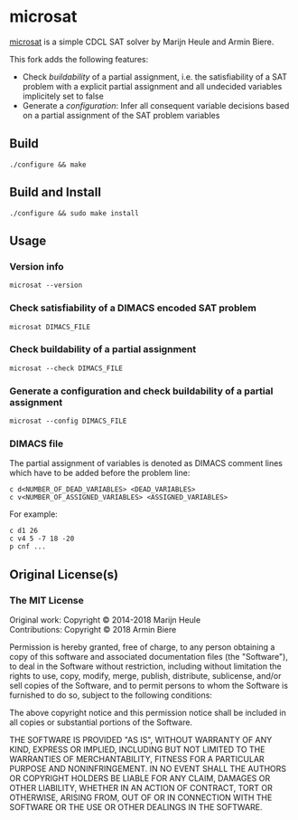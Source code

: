# microsat
[microsat](https://github.com/marijnheule/microsat) is a simple CDCL SAT solver by Marijn Heule and Armin Biere.

This fork adds the following features:
* Check *buildability* of a partial assignment, i.e. the satisfiability of a SAT problem with a explicit partial assignment and all undecided variables implicitely set to false
* Generate a *configuration*: Infer all consequent variable decisions based on a partial assignment of the SAT problem variables

## Build
	./configure && make

## Build and Install
	./configure && sudo make install

## Usage
### Version info
	microsat --version

### Check satisfiability of a DIMACS encoded SAT problem
	microsat DIMACS_FILE

### Check buildability of a partial assignment
	microsat --check DIMACS_FILE

### Generate a configuration and check buildability of a partial assignment
	microsat --config DIMACS_FILE

### DIMACS file
The partial assignment of variables is denoted as DIMACS comment lines which have to be added before the problem line:

	c d<NUMBER_OF_DEAD_VARIABLES> <DEAD_VARIABLES>
	c v<NUMBER_OF_ASSIGNED_VARIABLES> <ASSIGNED_VARIABLES>

For example:

	c d1 26
	c v4 5 -7 18 -20
	p cnf ...

## Original License(s)
### The MIT License

Original work: Copyright © 2014-2018 Marijn Heule  
Contributions: Copyright © 2018 Armin Biere

Permission is hereby granted, free of charge, to any person obtaining a copy
of this software and associated documentation files (the "Software"), to deal
in the Software without restriction, including without limitation the rights
to use, copy, modify, merge, publish, distribute, sublicense, and/or sell
copies of the Software, and to permit persons to whom the Software is
furnished to do so, subject to the following conditions:

The above copyright notice and this permission notice shall be included in all
copies or substantial portions of the Software.

THE SOFTWARE IS PROVIDED "AS IS", WITHOUT WARRANTY OF ANY KIND, EXPRESS OR
IMPLIED, INCLUDING BUT NOT LIMITED TO THE WARRANTIES OF MERCHANTABILITY,
FITNESS FOR A PARTICULAR PURPOSE AND NONINFRINGEMENT. IN NO EVENT SHALL THE
AUTHORS OR COPYRIGHT HOLDERS BE LIABLE FOR ANY CLAIM, DAMAGES OR OTHER
LIABILITY, WHETHER IN AN ACTION OF CONTRACT, TORT OR OTHERWISE, ARISING FROM,
OUT OF OR IN CONNECTION WITH THE SOFTWARE OR THE USE OR OTHER DEALINGS IN THE
SOFTWARE.
